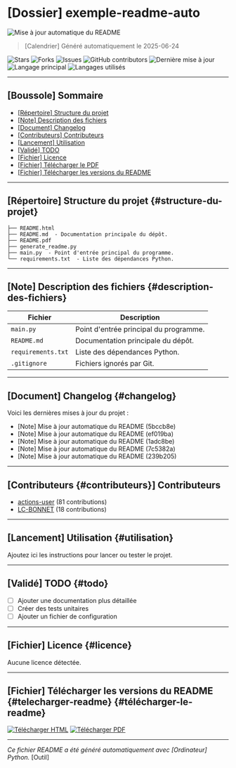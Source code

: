 # [Dossier] exemple-readme-auto

![Mise à jour automatique du README](https://github.com/LC-BONNET/exemple-readme-auto/actions/workflows/update-readme.yml/badge.svg)

> [Calendrier]️ Généré automatiquement le 2025-06-24

![Stars](https://img.shields.io/github/stars/LC-BONNET/exemple-readme-auto?style=social)
![Forks](https://img.shields.io/github/forks/LC-BONNET/exemple-readme-auto?style=social)
![Issues](https://img.shields.io/github/issues/LC-BONNET/exemple-readme-auto)
![GitHub contributors](https://img.shields.io/github/contributors/LC-BONNET/exemple-readme-auto)
![Dernière mise à jour](https://img.shields.io/github/last-commit/LC-BONNET/exemple-readme-auto)
![Langage principal](https://img.shields.io/github/languages/top/LC-BONNET/exemple-readme-auto)
![Langages utilisés](https://img.shields.io/github/languages/count/LC-BONNET/exemple-readme-auto)

---

## [Boussole] Sommaire

- [[Répertoire] Structure du projet](structure-du-projet)
- [[Note] Description des fichiers](description-des-fichiers)
- [[Document] Changelog](changelog)
- [[Contributeurs] Contributeurs](contributeurs)
- [[Lancement] Utilisation](utilisation)
- [[Validé] TODO](todo)
- [[Fichier] Licence](licence)
- [[Fichier] Télécharger le PDF](telecharger-le-pdf)
- [[Fichier] Télécharger les versions du README](telecharger-le-readme)

---

## [Répertoire] Structure du projet {#structure-du-projet}
```
├── README.html
├── README.md  - Documentation principale du dépôt.
├── README.pdf
├── generate_readme.py
├── main.py  - Point d'entrée principal du programme.
└── requirements.txt  - Liste des dépendances Python.
```

---

## [Note] Description des fichiers {#description-des-fichiers}

| Fichier | Description |
|--------|-------------|
| `main.py` | Point d'entrée principal du programme. |
| `README.md` | Documentation principale du dépôt. |
| `requirements.txt` | Liste des dépendances Python. |
| `.gitignore` | Fichiers ignorés par Git. |

---

## [Document] Changelog {#changelog}

Voici les dernières mises à jour du projet :

- [Note] Mise à jour automatique du README (5bccb8e)
- [Note] Mise à jour automatique du README (ef019ba)
- [Note] Mise à jour automatique du README (1adc8be)
- [Note] Mise à jour automatique du README (7c5382a)
- [Note] Mise à jour automatique du README (239b205)

---

## [Contributeurs {#contributeurs}] Contributeurs

- [actions-user](https://github.com/actions-user) (81 contributions)
- [LC-BONNET](https://github.com/LC-BONNET) (18 contributions)

---

## [Lancement] Utilisation {#utilisation}

Ajoutez ici les instructions pour lancer ou tester le projet.

---

## [Validé] TODO {#todo}

- [ ] Ajouter une documentation plus détaillée
- [ ] Créer des tests unitaires
- [ ] Ajouter un fichier de configuration

---

## [Fichier] Licence {#licence}

Aucune licence détectée.

---

## [Fichier] Télécharger les versions du README {#telecharger-readme} {#télécharger-le-readme}

[![Télécharger HTML](https://img.shields.io/badge/README-HTML-blue?logo=html5)](./README.html) [![Télécharger PDF](https://img.shields.io/badge/README-PDF-red?logo=adobeacrobatreader)](./README.pdf)

---

*Ce fichier README a été généré automatiquement avec [Ordinateur] Python.* [Outil]️
